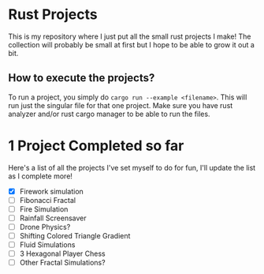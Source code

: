 # Rust Projects
This is my repository where I just put all the small rust projects I make! The collection will probably be small at first but I hope to be able to grow it out a bit.

## How to execute the projects?
To run a project, you simply do `cargo run --example <filename>`. This will run just the singular file for that one project.  Make sure you have rust analyzer and/or rust cargo manager to be able to run the files.

# 1 Project Completed so far
Here's a list of all the projects I've set myself to do for fun, I'll update the list as I complete more!
- [x] Firework simulation 
- [ ] Fibonacci Fractal
- [ ] Fire Simulation
- [ ] Rainfall Screensaver
- [ ] Drone Physics?
- [ ] Shifting Colored Triangle Gradient 
- [ ] Fluid Simulations
- [ ] 3 Hexagonal Player Chess
- [ ] Other Fractal Simulations?
